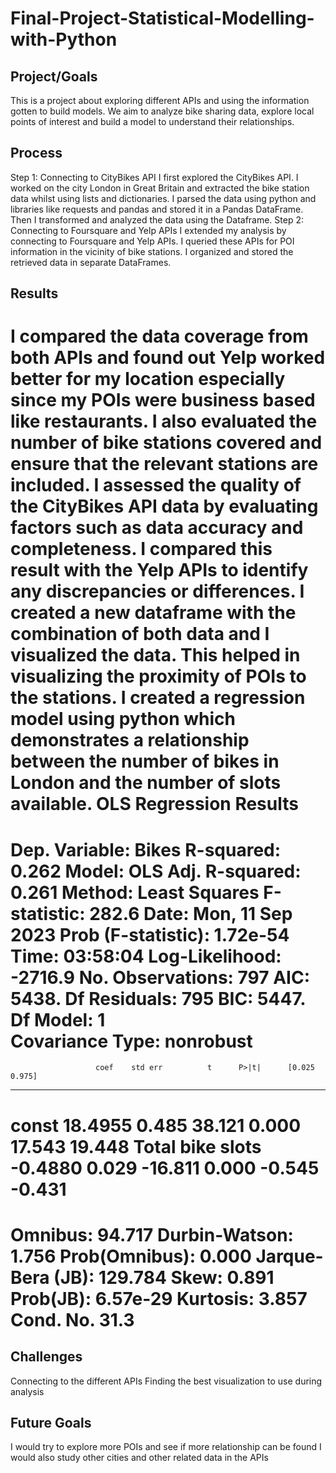 # Final-Project-Statistical-Modelling-with-Python

## Project/Goals
This is a project about exploring different APIs and using the information gotten to build models.
We aim to analyze bike sharing data, explore local points of interest and build a model to understand their relationships.


## Process
Step 1: Connecting to CityBikes API
I first explored the CityBikes API.
I worked on the city London in Great Britain and extracted the bike station data whilst using lists and dictionaries.
I parsed the data using python and libraries like requests and pandas and stored it in a Pandas DataFrame. 
Then I transformed and analyzed the data using the Dataframe.
Step 2: Connecting to Foursquare and Yelp APIs
I extended my analysis by connecting to Foursquare and Yelp APIs.
I queried these APIs for POI information in the vicinity of bike stations.
I organized and stored the retrieved data in separate DataFrames.


## Results
I compared the data coverage from both APIs and found out Yelp worked better for my location especially since my POIs were business based like restaurants.
 I also evaluated the number of bike stations covered and ensure that the relevant 	stations are included.
I assessed the quality of the CityBikes API data by evaluating factors such as data accuracy and completeness. I compared this result with the Yelp APIs to identify any discrepancies or differences.
I created a new dataframe with the combination of both data and I visualized the data. This helped in visualizing the proximity of POIs to the stations.
I created a regression model using python which demonstrates a relationship between the number of bikes in London and the number of slots available.
OLS Regression Results                            
==============================================================================
Dep. Variable:                  Bikes   R-squared:                       0.262
Model:                            OLS   Adj. R-squared:                  0.261
Method:                 Least Squares   F-statistic:                     282.6
Date:                Mon, 11 Sep 2023   Prob (F-statistic):           1.72e-54
Time:                        03:58:04   Log-Likelihood:                -2716.9
No. Observations:                 797   AIC:                             5438.
Df Residuals:                     795   BIC:                             5447.
Df Model:                           1                                         
Covariance Type:            nonrobust                                         
====================================================================================
                       coef    std err          t      P>|t|      [0.025      0.975]
------------------------------------------------------------------------------------
const               18.4955      0.485     38.121      0.000      17.543      19.448
Total bike slots    -0.4880      0.029    -16.811      0.000      -0.545      -0.431
==============================================================================
Omnibus:                       94.717   Durbin-Watson:                   1.756
Prob(Omnibus):                  0.000   Jarque-Bera (JB):              129.784
Skew:                           0.891   Prob(JB):                     6.57e-29
Kurtosis:                       3.857   Cond. No.                         31.3
==============================================================================

## Challenges 
Connecting to the different APIs 
Finding the best visualization to use during analysis


## Future Goals
I would try to explore more POIs and see if more relationship can be found
I would also study other cities and other related data in the APIs

